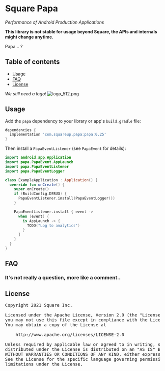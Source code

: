 # Square Papa

_Performance of Android Production Applications_

**This library is not stable for usage beyond Square, the APIs and internals might change anytime.**

Papa... ?

## Table of contents

* [Usage](#usage)
* [FAQ](#faq)
* [License](#license)

_We still need a logo!_
![logo_512.png](assets/logo_512.png)

## Usage

Add the `papa` dependency to your library or app's `build.gradle` file:

```gradle
dependencies {
  implementation 'com.squareup.papa:papa:0.25'
}
```

Then install a `PapaEventListener` (see `PapaEvent` for details):

```kotlin
import android.app.Application
import papa.PapaEvent.AppLaunch
import papa.PapaEventListener
import papa.PapaEventLogger

class ExampleApplication : Application() {
  override fun onCreate() {
    super.onCreate()
    if (BuildConfig.DEBUG) {
      PapaEventListener.install(PapaEventLogger())
    }

    PapaEventListener.install { event ->
      when (event) {
        is AppLaunch -> {
          TODO("Log to analytics")
        }
      }
    }
  }
}
```

## FAQ

### It's not really a question, more like a comment..

## License

<pre>
Copyright 2021 Square Inc.

Licensed under the Apache License, Version 2.0 (the "License");
you may not use this file except in compliance with the License.
You may obtain a copy of the License at

    http://www.apache.org/licenses/LICENSE-2.0

Unless required by applicable law or agreed to in writing, software
distributed under the License is distributed on an "AS IS" BASIS,
WITHOUT WARRANTIES OR CONDITIONS OF ANY KIND, either express or implied.
See the License for the specific language governing permissions and
limitations under the License.
</pre>
